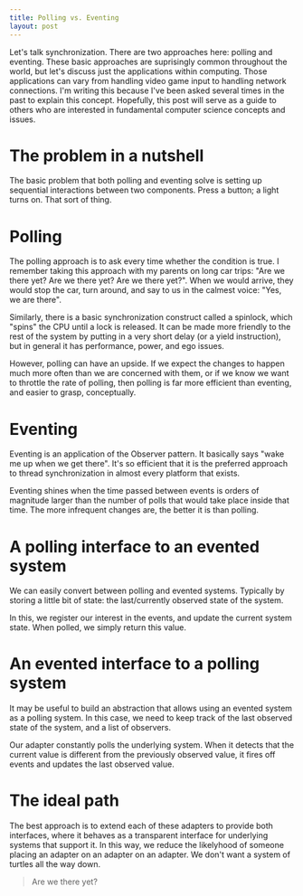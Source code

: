 ```yaml
---
title: Polling vs. Eventing
layout: post
---
```

Let's talk synchronization. There are two approaches here: polling and eventing. These basic approaches are suprisingly common throughout the world, but let's discuss just the applications within computing. Those applications can vary from handling video game input to handling network connections. I'm writing this because I've been asked several times in the past to explain this concept. Hopefully, this post will serve as a guide to others who are interested in fundamental computer science concepts and issues.

# The problem in a nutshell

The basic problem that both polling and eventing solve is setting up sequential interactions between two components. Press a button; a light turns on. That sort of thing.

# Polling

The polling approach is to ask every time whether the condition is true. I remember taking this approach with my parents on long car trips: "Are we there yet? Are we there yet? Are we there yet?". When we would arrive, they would stop the car, turn around, and say to us in the calmest voice: "Yes, we are there".

Similarly, there is a basic synchronization construct called a spinlock, which "spins" the CPU until a lock is released. It can be made more friendly to the rest of the system by putting in a very short delay (or a yield instruction), but in general it has performance, power, and ego issues.

However, polling can have an upside. If we expect the changes to happen much more often than we are concerned with them, or if we know we want to throttle the rate of polling, then polling is far more efficient than eventing, and easier to grasp, conceptually.

# Eventing

Eventing is an application of the Observer pattern. It basically says "wake me up when we get there". It's so efficient that it is the preferred approach to thread synchronization in almost every platform that exists.

Eventing shines when the time passed between events is orders of magnitude larger than the number of polls that would take place inside that time. The more infrequent changes are, the better it is than polling.

# A polling interface to an evented system

We can easily convert between polling and evented systems. Typically by storing a little bit of state: the last/currently observed state of the system.

In this, we register our interest in the events, and update the current system state. When polled, we simply return this value.

# An evented interface to a polling system

It may be useful to build an abstraction that allows using an evented system as a polling system. In this case, we need to keep track of the last observed state of the system, and a list of observers.

Our adapter constantly polls the underlying system. When it detects that the current value is different from the previously observed value, it fires off events and updates the last observed value.

# The ideal path

The best approach is to extend each of these adapters to provide both interfaces, where it behaves as a transparent interface for underlying systems that support it. In this way, we reduce the likelyhood of someone placing an adapter on an adapter on an adapter. We don't want a system of turtles all the way down.

> Are we there yet?